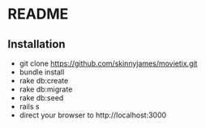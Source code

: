 # README
## Installation

* git clone https://github.com/skinnyjames/movietix.git
* bundle install
* rake db:create
* rake db:migrate
* rake db:seed
* rails s
* direct your browser to http://localhost:3000
